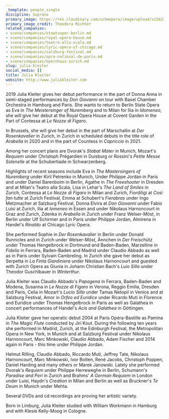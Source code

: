```yaml
---
_template: people_single
discipline: Soprano
primary_image: https://res.cloudinary.com/schmopera/image/upload/v1562204052/media/2019/07/JuliaKleiter.jpg
primary_image_credit: Theodora Richter
related_companies:
- scene/companies/staatsoper-berlin.md
- scene/companies/royal-opera-house.md
- scene/companies/teatro-alla-scala.md
- scene/companies/lyric-opera-of-chicago.md
- scene/companies/salzburg-festival.md
- scene/companies/opra-national-de-paris.md
- scene/companies/opernhaus-zurich.md
slug: julia-kleiter
social_media: []
title: Julia Kleiter
website: http://www.juliakleiter.com
---
```

2019 Julia Kleiter gives her debut performance in the part of Donna Anna in semi-staged performances by _Don Giovanni_ on tour with Basel Chamber Orchestra in Hamburg and Paris. She wants to return to Berlin State Opera as Eva in _The Meistersinger of Nuremberg_ and to Milan for Ilia in _Idomeneo_, she will give her debut at the Royal Opera House at Covent Garden in the Part of Contessa at _Le Nozze di Figaro_.

In Brussels, she will give her debut in the part of Marschallin at _Der Rosenkavalier_ in Zurich, in Zurich in scheduled debuts in the title role of _Arabella_ in 2020 and in the part of Countess in _Capriccio_ in 2021.

Among her concert plans are Dvorak's _Stabat Mater_ in Munich, Mozart's _Requiem_ under Christoph Prégardien in Duisburg or Rossini's _Petite Messe Solenelle_ at the Schubertiade in Schwarzenberg.

Highlights of recent seasons include Eva in _The Mastersingers of Nuremberg_ under Kiril Petrenko in Munich, Under Philippe Jordan in Paris and under Daniel Barenboim in Berlin, Agathe in _The Freeshooter_ in Dresden and at Milan's Teatro alla Scala, Lisa in Lehar's _The Land of Smiles_ in Zurich, Contessa at _Le Nozze di Figaro_ in Milan and Zurich, Fiordiligi at _Così fan tutte_ at Zurich Festival, Emma at Schubert's _Fierabras_ under Ingo Metzmacher at Salzburg Festival, Donna Elvira at _Don Giovanni_  under Fabio Luisi at Zurich, Ilia at _Iomeneo_ in Essen and under Nikolaus Harnoncourt in Graz and Zurich, Zdenka in _Arabella_ in Zurich under Franz Welser-Möst, in Berlin under Ulf Schirmer and in Paris under Philippe Jordan, Almirena in Handel's _Rinaldo_ at Chicago Lyric Opera.

She performed Sophie in _Der Rosenkavalier_ in Berlin under Donald Runnicles and in Zurich under Welser-Möst, Ännchen in _Der Freischütz_ under Thomas Hengelbrock in Dortmund and Baden-Baden, Marzelline in _Fidelio_ in Ferrara, Baden-Baden and Madrid under Claudio Abbado as well as in Paris under Sylvain Cambreling. In Zurich she gave her debut as Serpetta in _La Finta Giardiniera_ under Nikolaus Harnoncourt and guested with Zurich Opera as Giunia in Johann Christian Bach's _Luio Silla_ under Theodor Guschlbauer in _Winterthur_. 

Julia Kleiter was Claudio Abbado's _Papagena_ in Ferrara, Baden-Baden and Modena, Susanna in _Le Nozze di Figaro_ in Verona, Reggio Emilia, Dresden and Paris, Celia in Mozart's _Lucio Silla_  under Tamas Netopil in Venice and at Salzburg Festival, Amor in _Orfeo ed Euridice_ under Ricardo Muti in Florence and Euridice under Thomas Hengelbrock in Paris as well as Galathea in concert performances of Handel's _Acis and Galathea_ in Göttingen.

Julia Kleiter gave her operatic debut 2004 at Paris Opéra-Bastille as Pamina in _The Magic Flute_ conducted by Jiri Kout. During the following ten years she performed in Madrid, Zurich, at the Edinburgh Festival, the Metropolitan Opera in New York, in Munich and at Salzburg Festival under Nikolaus Harnoncourt, Marc Minkowski, Claudio Abbado, Adam Fischer and 2014 again in Paris - this time under Philippe Jordan. 

Helmut Rilling, Claudio Abbado, Riccardo Muti, Jeffrey Tate, Nikolaus Harnoncourt, Marc Minkowski, Ivor Bolten, René Jacobs, Christoph Poppen, Daniel Harding and many others or Marek Janowski. Lately she performed Dvorak's _Requiem_ under Philippe Herreweghe in Berlin, Schumann's _Paradise and Peri_ in Zurich and Brahms' _A German Requiem_ in London under Luisi, Haydn's _Creation_ in Milan and Berlin as well as Bruckner's _Te Deum_ in Munich under Mehta. 

Several DVDs and cd recordings are proving her artistic variety. 

Born in Limburg, Julia Kleiter studied with William Workmann in Hamburg and with Klesie Kelly-Moog in Cologne.